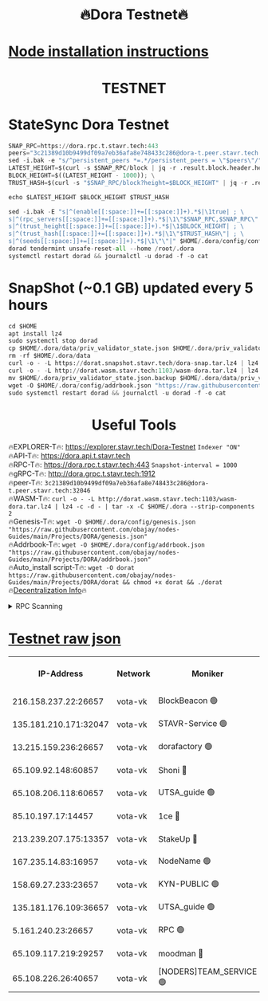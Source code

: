 <h1 align="center"> 🔥Dora Testnet🔥</h1>

[Node installation instructions](https://github.com/obajay/nodes-Guides/tree/main/Projects/DORA)
=

<h1 align="center"> TESTNET</h1>

# StateSync Dora Testnet
```python
SNAP_RPC=https://dora.rpc.t.stavr.tech:443
peers="3c21389d10b9499df09a7eb36afa8e748433c286@dora-t.peer.stavr.tech:32046"
sed -i.bak -e "s/^persistent_peers *=.*/persistent_peers = \"$peers\"/" $HOME/.dora/config/config.toml
LATEST_HEIGHT=$(curl -s $SNAP_RPC/block | jq -r .result.block.header.height); \
BLOCK_HEIGHT=$((LATEST_HEIGHT - 1000)); \
TRUST_HASH=$(curl -s "$SNAP_RPC/block?height=$BLOCK_HEIGHT" | jq -r .result.block_id.hash)

echo $LATEST_HEIGHT $BLOCK_HEIGHT $TRUST_HASH

sed -i.bak -E "s|^(enable[[:space:]]+=[[:space:]]+).*$|\1true| ; \
s|^(rpc_servers[[:space:]]+=[[:space:]]+).*$|\1\"$SNAP_RPC,$SNAP_RPC\"| ; \
s|^(trust_height[[:space:]]+=[[:space:]]+).*$|\1$BLOCK_HEIGHT| ; \
s|^(trust_hash[[:space:]]+=[[:space:]]+).*$|\1\"$TRUST_HASH\"| ; \
s|^(seeds[[:space:]]+=[[:space:]]+).*$|\1\"\"|" $HOME/.dora/config/config.toml
dorad tendermint unsafe-reset-all --home /root/.dora
systemctl restart dorad && journalctl -u dorad -f -o cat
```
# SnapShot (~0.1 GB) updated every 5 hours
```python
cd $HOME
apt install lz4
sudo systemctl stop dorad
cp $HOME/.dora/data/priv_validator_state.json $HOME/.dora/priv_validator_state.json.backup
rm -rf $HOME/.dora/data
curl -o - -L https://dorat.snapshot.stavr.tech/dora-snap.tar.lz4 | lz4 -c -d - | tar -x -C $HOME/.dora --strip-components 2
curl -o - -L http://dorat.wasm.stavr.tech:1103/wasm-dora.tar.lz4 | lz4 -c -d - | tar -x -C $HOME/.dora --strip-components 2
mv $HOME/.dora/priv_validator_state.json.backup $HOME/.dora/data/priv_validator_state.json
wget -O $HOME/.dora/config/addrbook.json "https://raw.githubusercontent.com/obajay/nodes-Guides/main/Projects/DORA/addrbook.json"
sudo systemctl restart dorad && journalctl -u dorad -f -o cat
```
 <h1 align="center"> Useful Tools</h1>
 
🔥EXPLORER-T🔥: https://explorer.stavr.tech/Dora-Testnet        `Indexer "ON"` \
🔥API-T🔥:      https://dora.api.t.stavr.tech \
🔥RPC-T🔥:      https://dora.rpc.t.stavr.tech:443              `Snapshot-interval = 1000` \
🔥gRPC-T🔥:     http://dora.grpc.t.stavr.tech:1912 \
🔥peer-T🔥:     `3c21389d10b9499df09a7eb36afa8e748433c286@dora-t.peer.stavr.tech:32046` \
🔥WASM-T🔥:     ```curl -o - -L http://dorat.wasm.stavr.tech:1103/wasm-dora.tar.lz4 | lz4 -c -d - | tar -x -C $HOME/.dora --strip-components 2``` \
🔥Genesis-T🔥:  ```wget -O $HOME/.dora/config/genesis.json "https://raw.githubusercontent.com/obajay/nodes-Guides/main/Projects/DORA/genesis.json"``` \
🔥Addrbook-T🔥: ```wget -O $HOME/.dora/config/addrbook.json "https://raw.githubusercontent.com/obajay/nodes-Guides/main/Projects/DORA/addrbook.json"``` \
🔥Auto_install script-T🔥:  `wget -O dorat https://raw.githubusercontent.com/obajay/nodes-Guides/main/Projects/DORA/dorat && chmod +x dorat && ./dorat` \
🔥[Decentralization Info](https://github.com/obajay/StateSync-snapshots/tree/main/Projects/Dora/Decentralization)🔥

<details>
<summary>RPC Scanning</summary>

<h2 align="center"> We scan nodes in real time every 4 hours. And we provide the final result of RPC endpoints.
We cannot influence the operation of these nodes in any way. </h2>


```python
If Voting Power is higher than 0 --> then the Node is a validator of the network and may be subject to attack and be a potential threat to the chain.
```
```python
We marked such validators with a red symbol
```

</details>

[Testnet raw json](https://rpc-check.dorat.stavr.tech/dorat/rpc-dorat-result.json)
=



<table><tr><th>IP-Address</th><th>Network</th><th>Moniker</th><th>Latest Block Height</th><th>Earliest Block Height</th><th>Catching Up</th><th>Tx Index</th><th>Voting Power</th><th>Scan Time</th></tr><tr><td>216.158.237.22:26657</td><td>vota-vk</td><td>BlockBeacon 🟢</td><td>256642</td><td>1</td><td>False</td><td>off</td><td>0</td><td>2024-01-06T12:22:27.422009835UTC</td></tr><tr><td>135.181.210.171:32047</td><td>vota-vk</td><td>STAVR-Service 🟢</td><td>256643</td><td>1</td><td>False</td><td>on</td><td>0</td><td>2024-01-06T12:22:32.282801373UTC</td></tr><tr><td>13.215.159.236:26657</td><td>vota-vk</td><td>dorafactory 🟢</td><td>256643</td><td>1</td><td>False</td><td>on</td><td>0</td><td>2024-01-06T12:22:33.617964471UTC</td></tr><tr><td>65.109.92.148:60857</td><td>vota-vk</td><td>Shoni 🔴</td><td>256644</td><td>1</td><td>False</td><td>on</td><td>12173124795244098</td><td>2024-01-06T12:22:37.938079153UTC</td></tr><tr><td>65.108.206.118:60657</td><td>vota-vk</td><td>UTSA_guide 🟢</td><td>256644</td><td>1</td><td>False</td><td>on</td><td>0</td><td>2024-01-06T12:22:38.270709004UTC</td></tr><tr><td>85.10.197.17:14457</td><td>vota-vk</td><td>1ce 🔴</td><td>256643</td><td>8001</td><td>False</td><td>off</td><td>9009000000000000</td><td>2024-01-06T12:22:34.498411902UTC</td></tr><tr><td>213.239.207.175:13357</td><td>vota-vk</td><td>StakeUp 🔴</td><td>256642</td><td>13001</td><td>False</td><td>off</td><td>12920079242125372</td><td>2024-01-06T12:22:26.793512623UTC</td></tr><tr><td>167.235.14.83:16957</td><td>vota-vk</td><td>NodeName 🟢</td><td>210819</td><td>14001</td><td>False</td><td>on</td><td>0</td><td>2024-01-06T12:22:38.551953184UTC</td></tr><tr><td>158.69.27.233:23657</td><td>vota-vk</td><td>KYN-PUBLIC 🟢</td><td>256644</td><td>52001</td><td>False</td><td>on</td><td>0</td><td>2024-01-06T12:22:37.558616616UTC</td></tr><tr><td>135.181.176.109:36657</td><td>vota-vk</td><td>UTSA_guide 🟢</td><td>256641</td><td>55501</td><td>False</td><td>on</td><td>0</td><td>2024-01-06T12:22:24.520421198UTC</td></tr><tr><td>5.161.240.23:26657</td><td>vota-vk</td><td>RPC 🟢</td><td>256643</td><td>60001</td><td>False</td><td>off</td><td>0</td><td>2024-01-06T12:22:34.270152650UTC</td></tr><tr><td>65.109.117.219:29257</td><td>vota-vk</td><td>moodman 🔴</td><td>256642</td><td>156642</td><td>False</td><td>off</td><td>9009100000000000</td><td>2024-01-06T12:22:29.822935809UTC</td></tr><tr><td>65.108.226.26:40657</td><td>vota-vk</td><td>[NODERS]TEAM_SERVICE 🟢</td><td>256644</td><td>197001</td><td>False</td><td>on</td><td>0</td><td>2024-01-06T12:22:36.889360194UTC</td></tr></table>
